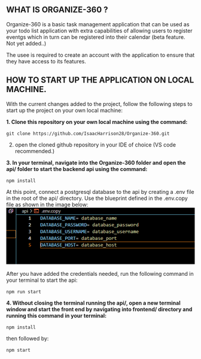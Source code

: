 ## WHAT IS ORGANIZE-360 ?

Organize-360 is a basic task management application that can be used as your todo list application with extra capabilities of allowing users to register eventgs which in turn can be registered into their calendar (beta feature. Not yet added..)

The usee is required to create an account with the application to ensure that they have access to its features.

## HOW TO START UP THE APPLICATION ON LOCAL MACHINE.

With the current changes added to the project, follow the following steps to start up the project on your own local machine:

**1. Clone this repository on your own local machine using the command:**

```terminal
git clone https://github.com/IsaacHarrison28/Organize-360.git
```

2. open the cloned github repository in your IDE of choice (VS code recommended.)

**3. In your terminal, navigate into the Organize-360 folder and open the api/ folder to start the backend api using the command:**

```
npm install
```

At this point, connect a postgresql database to the api by creating a .env file in the root of the api/ directory. Use the blueprint defined in the .env.copy file as shown in the image below:
![env copy image](./api/images/env-copy.png)

After you have added the credentials needed, run the following command in your terminal to start the api:

```
npm run start
```

**4. Without closing the terminal running the api/, open a new terminal window and start the front end by navigating into frontend/ directory and running this command in your terminal:**

```
npm install
```

then followed by:

```
npm start
```
